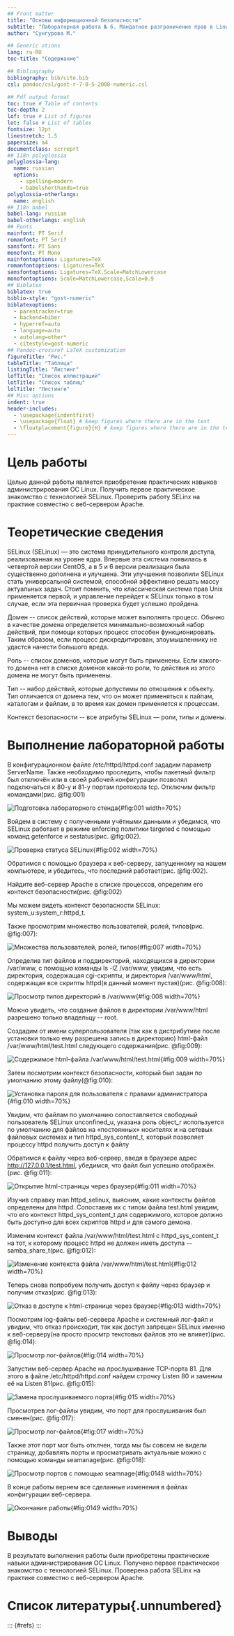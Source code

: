 ```yaml
---
## Front matter
title: "Основы информационной безопасности"
subtitle: "Лабораторная работа № 6. Мандатное разграничение прав в Linux"
author: "Сунгурова М."

## Generic otions
lang: ru-RU
toc-title: "Содержание"

## Bibliography
bibliography: bib/cite.bib
csl: pandoc/csl/gost-r-7-0-5-2008-numeric.csl

## Pdf output format
toc: true # Table of contents
toc-depth: 2
lof: true # List of figures
lot: false # List of tables
fontsize: 12pt
linestretch: 1.5
papersize: a4
documentclass: scrreprt
## I18n polyglossia
polyglossia-lang:
  name: russian
  options:
	- spelling=modern
	- babelshorthands=true
polyglossia-otherlangs:
  name: english
## I18n babel
babel-lang: russian
babel-otherlangs: english
## Fonts
mainfont: PT Serif
romanfont: PT Serif
sansfont: PT Sans
monofont: PT Mono
mainfontoptions: Ligatures=TeX
romanfontoptions: Ligatures=TeX
sansfontoptions: Ligatures=TeX,Scale=MatchLowercase
monofontoptions: Scale=MatchLowercase,Scale=0.9
## Biblatex
biblatex: true
biblio-style: "gost-numeric"
biblatexoptions:
  - parentracker=true
  - backend=biber
  - hyperref=auto
  - language=auto
  - autolang=other*
  - citestyle=gost-numeric
## Pandoc-crossref LaTeX customization
figureTitle: "Рис."
tableTitle: "Таблица"
listingTitle: "Листинг"
lofTitle: "Список иллюстраций"
lotTitle: "Список таблиц"
lolTitle: "Листинги"
## Misc options
indent: true
header-includes:
  - \usepackage{indentfirst}
  - \usepackage{float} # keep figures where there are in the text
  - \floatplacement{figure}{H} # keep figures where there are in the text
---
```


# Цель работы

Целью данной работы является приобретение практических навыков администрирования ОС Linux. Получить первое практическое знакомство с технологией SELinux. Проверить работу SELinx на практике совместно с веб-сервером Apache.

# Теоретические сведения

SELinux (SELinux) — это система принудительного контроля доступа, реализованная на уровне ядра. Впервые эта система появилась в четвертой версии CentOS, а в 5 и 6 версии реализация была существенно дополнена и улучшена. Эти улучшения позволили SELinux стать универсальной системой, способной эффективно решать массу актуальных задач. Стоит помнить, что классическая система прав Unix применяется первой, и управление перейдет к SELinux только в том случае, если эта первичная проверка будет успешно пройдена.

Домен -- список действий, которые может выполнять процесс. Обычно в качестве домена определяется минимально-возможный набор действий, при помощи которых процесс способен функционировать. Таким образом, если процесс дискредитирован, злоумышленнику не удастся нанести большого вреда.

Роль -- список доменов, которые могут быть применены. Если какого-то домена нет в списке доменов какой-то роли, то действия из этого домена не могут быть применены.

Тип -- набор действий, которые допустимы по отношения к объекту. Тип отличается от домена тем, что он может применяться к пайпам, каталогам и файлам, в то время как домен применяется к процессам.

Контекст безопасности -- все атрибуты SELinux — роли, типы и домены.

# Выполнение лабораторной работы

В конфигурационном файле /etc/httpd/httpd.conf зададим параметр ServerName. Также необходимо проследить, чтобы пакетный фильтр был отключён или в своей рабочей конфигурации позволял подключаться к 80-у и 81-у портам протокола tcp. Отключим фильтр командами(рис. @fig:001)

![Подготовка лабораторного стенда](image/1.JPG){#fig:001 width=70%}


Войдем в систему с полученными учётными данными и убедимся, что SELinux работает в режиме enforcing политики targeted с помощью команд getenforce и sestatus(рис. @fig:002).

![Проверка статуса SELinux](image/2.JPG){#fig:002 width=70%}

Обратимся с помощью браузера к веб-серверу, запущенному на нашем компьютере, и убедитесь, что последний работает(рис. @fig:002).


Найдите веб-сервер Apache в списке процессов, определим его контекст безопасности(рис. @fig:002)


Мы можем видеть контекст безопасности SELinux: system_u:system_r:httpd_t.


Также просмотрим множество пользователей, ролей, типов(рис. @fig:007):

![Множества пользователей, ролей, типов](image/6.JPG){#fig:007 width=70%}

Определив тип файлов и поддиректорий, находящихся в директории /var/www, с помощью команды ls -lZ /var/www, увидим, что есть директория, содержащая cgi-скрипты, и директория /var/www/html, содержащая все скрипты httpd(в данный момент пустая)(рис. @fig:008):

![Просмотр типов директорий в /var/www](image/6.JPG){#fig:008 width=70%}

Можно увидеть, что создание файлов в директории /var/www/html разрешено только владельцу -- root.

Создадим от имени суперпользователя (так как в дистрибутиве после установки только ему разрешена запись в директорию) html-файл /var/www/html/test.html следующего содержания(рис. @fig:009):

![Содержимое html-файла /var/www/html/test.html](image/3.JPG){#fig:009 width=70%}

Затем посмотрим контекст безопасности, который был задан по умолчанию этому файлу(@fig:010):

![Установка пароля для пользователя с правами администратора](image/8.JPG){#fig:010 width=70%}

Увидим, что файлам по умолчанию сопоставляется свободный пользователь SELinux unconfined_u, указана роль  object_r используется по умолчанию для файлов на «постоянных» носителях и на сетевых файловых системах и тип httpd_sys_content_t, который позволяет процессу httpd получить доступ к файлу

Обратимся к файлу через веб-сервер, введя в браузере адрес http://127.0.0.1/test.html, убедимся, что файл был успешно отображён.(рис. @fig:011):

![Открытие html-страницы через браузер](image/5.JPG){#fig:011 width=70%}

Изучив справку man httpd_selinux, выясним, какие контексты файлов определены для httpd. Сопоставив их с типом файла test.html увидим, что его контекст httpd_sys_content_t для содержимого, которое должно быть доступно для всех скриптов httpd и для самого демона. 

Изменим контекст файла /var/www/html/test.html с httpd_sys_content_t на тот, к которому процесс httpd не должен иметь доступа -- samba_share_t(рис. @fig:012):

![Изменение контекста файла /var/www/html/test.html](image/9.JPG){#fig:012 width=70%}

Теперь снова попробуем получить доступ к файлу через браузер и получим отказ(рис. @fig:013):

![Отказ в доступе к html-странице через браузер](image/7.JPG){#fig:013 width=70%}

Посмотрим log-файлы веб-сервера Apache и системный лог-файл и увидим, что отказ происходит, так как доступ запрещен SELinux именно к веб-серверу(на просто просмтр текстовых файлов это не влияет)(рис. @fig:014):

![Просмотр лог-файлов](image/8.JPG){#fig:014 width=70%}

Запустим веб-сервер Apache на прослушивание ТСР-порта 81. Для этого в файле /etc/httpd/httpd.conf найдем строчку Listen 80 и заменим её на Listen 81(рис. @fig:015):

![Замена прослушиваемого порта](image/9.JPG){#fig:015 width=70%}


Просмотрев лог-файлы увидим, что порт для прослушивания был сменен(рис. @fig:017):

![Просмотр лог-файлов](image/8.JPG){#fig:017 width=70%}

Также этот порт мог быть отклчен, тогда мы бы совсем не видели страницу, добавлять порты и просматривать актуальные можно с помощью команды seamanage(рис. @fig:018):

![Просмотр портов с помощью seamnage](image/9.JPG){#fig:0148 width=70%}

В конце работы вернем все сделанные изменения в файлах конфигурации веб-сервера.

![Окончание работы](image/10.JPG){#fig:0149 width=70%}

# Выводы

В результате выполнения работы были приобретены практические навыки администрирования ОС Linux. Получено первое практическое знакомство с технологией SELinux. Проверена работа SELinx на практике совместно с веб-сервером Apache.


# Список литературы{.unnumbered}

::: {#refs}
:::

